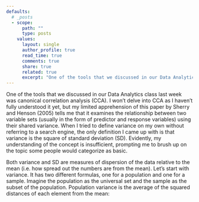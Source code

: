 ```yaml
---
defaults:
  # _posts
  - scope:
      path: ""
      type: posts
    values:
      layout: single
      author_profile: true
      read_time: true
      comments: true
      share: true
      related: true
      excerpt: "One of the tools that we discussed in our Data Analytics class last week was canonical correlation analysis (CCA). I won’t delve into CCA as I haven’t fully understood it yet, but my limited apprehension of this paper by Sherry and Henson (2005) tells me that it examines the relationship between two variable sets (usually in the form of predictor and response variables) using their shared variance. When I tried to define variance on my own without referring to a search engine, the only definition I came up with is that variance is the square of standard deviation (SD).  Evidently, my understanding of the concept is insufficient, prompting me to brush up on the topic some people would categorize as basic."
---
```


One of the tools that we discussed in our Data Analytics class last week was canonical correlation analysis (CCA). I won’t delve into CCA as I haven’t fully understood it yet, but my limited apprehension of this paper by Sherry and Henson (2005) tells me that it examines the relationship between two variable sets (usually in the form of predictor and response variables) using their shared variance. When I tried to define variance on my own without referring to a search engine, the only definition I came up with is that variance is the square of standard deviation (SD).  Evidently, my understanding of the concept is insufficient, prompting me to brush up on the topic some people would categorize as basic.

Both variance and SD are measures of dispersion of the data relative to the mean (i.e. how spread out the numbers are from the mean). Let’s start with variance. It has two different formulas, one for a population and one for a sample. Imagine the population as the universal set and the sample as the subset of the population. Population variance is the average of the squared distances of each element from the mean:
